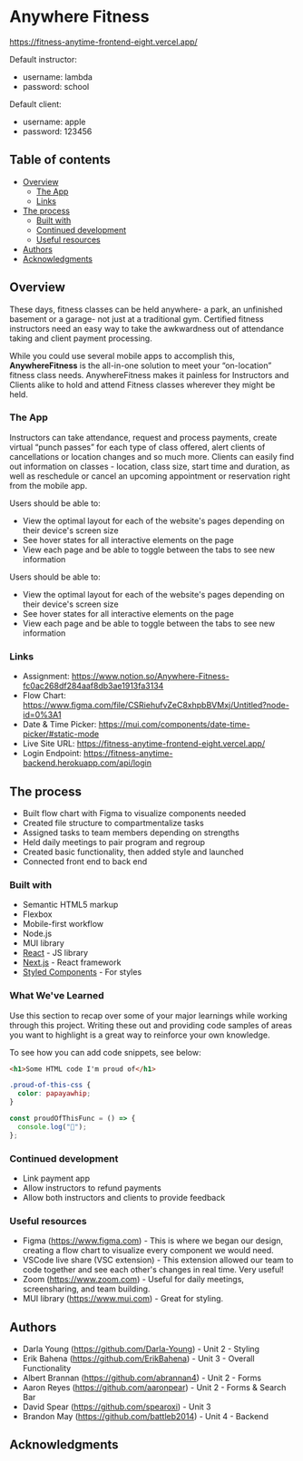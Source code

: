 # Anywhere Fitness

https://fitness-anytime-frontend-eight.vercel.app/

Default instructor:
- username: lambda
- password: school

Default client:
- username: apple
- password: 123456

## Table of contents

- [Overview](#overview)
  - [The App](#the-app)
  - [Links](#links)
- [The process](#the-process)
  - [Built with](#built-with)
  - [Continued development](#continued-development)
  - [Useful resources](#useful-resources)
- [Authors](#authors)
- [Acknowledgments](#acknowledgments)

## Overview

These days, fitness classes can be held anywhere- a park, an unfinished basement or a garage- not just at a traditional gym. Certified fitness instructors need an easy way to take the awkwardness out of attendance taking and client payment processing.

While you could use several mobile apps to accomplish this, **AnywhereFitness** is the all-in-one solution to meet your “on-location” fitness class needs. AnywhereFitness makes it painless for Instructors and Clients alike to hold and attend Fitness classes wherever they might be held.

### The App

Instructors can take attendance, request and process payments, create virtual “punch passes” for each type of class offered, alert clients of cancellations or location changes and so much more. Clients can easily find out information on classes - location, class size, start time and duration, as well as reschedule or cancel an upcoming appointment or reservation right from the mobile app.

Users should be able to:

- View the optimal layout for each of the website's pages depending on their device's screen size
- See hover states for all interactive elements on the page
- View each page and be able to toggle between the tabs to see new information

Users should be able to:

- View the optimal layout for each of the website's pages depending on their device's screen size
- See hover states for all interactive elements on the page
- View each page and be able to toggle between the tabs to see new information

### Links

- Assignment: https://www.notion.so/Anywhere-Fitness-fc0ac268df284aaf8db3ae1913fa3134
- Flow Chart: https://www.figma.com/file/CSRiehufvZeC8xhpbBVMxj/Untitled?node-id=0%3A1
- Date & Time Picker: https://mui.com/components/date-time-picker/#static-mode
- Live Site URL: https://fitness-anytime-frontend-eight.vercel.app/
- Login Endpoint: https://fitness-anytime-backend.herokuapp.com/api/login

## The process

- Built flow chart with Figma to visualize components needed
- Created file structure to compartmentalize tasks
- Assigned tasks to team members depending on strengths
- Held daily meetings to pair program and regroup
- Created basic functionality, then added style and launched
- Connected front end to back end

### Built with

- Semantic HTML5 markup
- Flexbox
- Mobile-first workflow
- Node.js
- MUI library
- [React](https://reactjs.org/) - JS library
- [Next.js](https://nextjs.org/) - React framework
- [Styled Components](https://styled-components.com/) - For styles

### What We've Learned

Use this section to recap over some of your major learnings while working through this project. Writing these out and providing code samples of areas you want to highlight is a great way to reinforce your own knowledge.

To see how you can add code snippets, see below:

```html
<h1>Some HTML code I'm proud of</h1>
```

```css
.proud-of-this-css {
  color: papayawhip;
}
```

```js
const proudOfThisFunc = () => {
  console.log("🎉");
};
```

### Continued development

- Link payment app
- Allow instructors to refund payments
- Allow both instructors and clients to provide feedback

### Useful resources

- Figma (https://www.figma.com) - This is where we began our design, creating a flow chart to visualize every component we would need.
- VSCode live share (VSC extension) - This extension allowed our team to code together and see each other's changes in real time. Very useful!
- Zoom (https://www.zoom.com) - Useful for daily meetings, screensharing, and team building.
- MUI library (https://www.mui.com) - Great for styling.

## Authors

- Darla Young (https://github.com/Darla-Young) - Unit 2 - Styling
- Erik Bahena (https://github.com/ErikBahena) - Unit 3 - Overall Functionality
- Albert Brannan (https://github.com/abrannan4) - Unit 2 - Forms
- Aaron Reyes (https://github.com/aaronpear) - Unit 2 - Forms & Search Bar
- David Spear (https://github.com/spearoxi) - Unit 3
- Brandon May (https://github.com/battleb2014) - Unit 4 - Backend

## Acknowledgments
